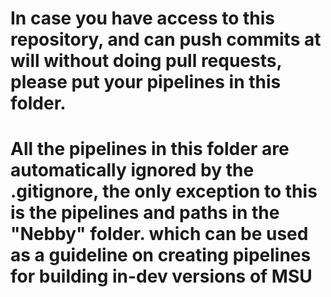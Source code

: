 # In case you have access to this repository, and can push commits at will without doing pull requests, please put your pipelines in this folder.

# All the pipelines in this folder are automatically ignored by the .gitignore, the only exception to this is the pipelines and paths in the "Nebby" folder. which can be used as a guideline on creating pipelines for building in-dev versions of MSU